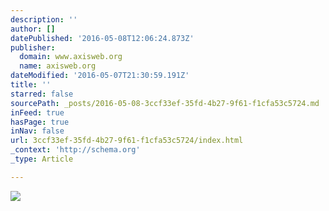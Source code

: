 ```yaml
---
description: ''
author: []
datePublished: '2016-05-08T12:06:24.873Z'
publisher:
  domain: www.axisweb.org
  name: axisweb.org
dateModified: '2016-05-07T21:30:59.191Z'
title: ''
starred: false
sourcePath: _posts/2016-05-08-3ccf33ef-35fd-4b27-9f61-f1cfa53c5724.md
inFeed: true
hasPage: true
inNav: false
url: 3ccf33ef-35fd-4b27-9f61-f1cfa53c5724/index.html
_context: 'http://schema.org'
_type: Article

---
```

![](http://www.axisweb.org/imagecache/news/gordoncheung2jpg_630_1200.jpg)